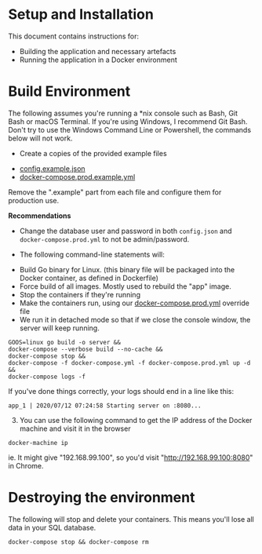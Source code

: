 # Setup and Installation

This document contains instructions for:
- Building the application and necessary artefacts
- Running the application in a Docker environment

# Build Environment

The following assumes you're running a *nix console such as Bash, Git Bash or macOS Terminal.
If you're using Windows, I recommend Git Bash. Don't try to use the Windows Command Line or Powershell, the commands below will not work.

* Create a copies of the provided example files
- [config.example.json](/config.example.json)
- [docker-compose.prod.example.yml](/docker-compose.prod.example.yml)

Remove the ".example" part from each file and configure them for production use.

**Recommendations**
- Change the database user and password in both `config.json` and `docker-compose.prod.yml` to not be admin/password.

* The following command-line statements will:

- Build Go binary for Linux. (this binary file will be packaged into the Docker container, as defined in Dockerfile)
- Force build of all images. Mostly used to rebuild the "app" image.
- Stop the containers if they're running
- Make the containers run, using our [docker-compose.prod.yml](./docker-compose.prod.yml) override file
- We run it in detached mode so that if we close the console window, the server will keep running.
```
GOOS=linux go build -o server && 
docker-compose --verbose build --no-cache && 
docker-compose stop && 
docker-compose -f docker-compose.yml -f docker-compose.prod.yml up -d && 
docker-compose logs -f
```

If you've done things correctly, your logs should end in a line like this:
```
app_1 | 2020/07/12 07:24:58 Starting server on :8080...
```

3) You can use the following command to get the IP address of the Docker machine and visit it in the browser
```
docker-machine ip
```

ie. It might give "192.168.99.100", so you'd visit "http://192.168.99.100:8080" in Chrome.

# Destroying the environment

The following will stop and delete your containers. This means you'll lose all data in your SQL database.

```
docker-compose stop && docker-compose rm
```